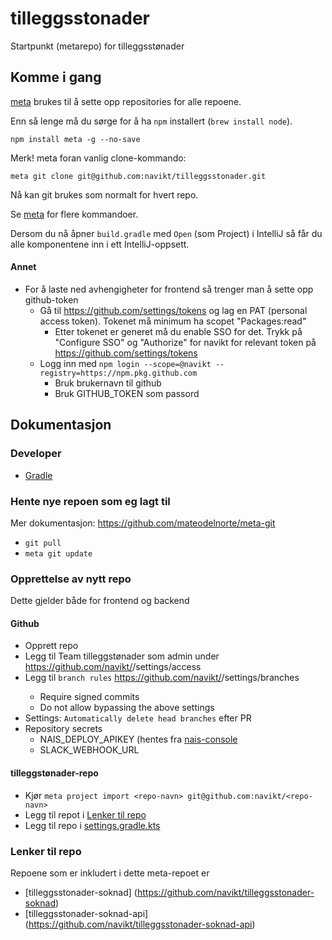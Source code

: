 # tilleggsstonader

Startpunkt (metarepo) for tilleggsstønader

## Komme i gang

[meta](https://github.com/mateodelnorte/meta) brukes til å sette opp
repositories for alle repoene.

Enn så lenge må du sørge for å ha `npm` installert (`brew install node`).

```
npm install meta -g --no-save
```

Merk! meta foran vanlig clone-kommando:

```
meta git clone git@github.com:navikt/tilleggsstonader.git
```

Nå kan git brukes som normalt for hvert repo.

Se [meta](https://github.com/mateodelnorte/meta) for flere kommandoer.

Dersom du nå åpner `build.gradle` med `Open` (som Project) i IntelliJ så får du alle komponentene inn i ett
IntelliJ-oppsett.

#### Annet
* For å laste ned avhengigheter for frontend så trenger man å sette opp github-token
  * Gå til https://github.com/settings/tokens og lag en PAT (personal access token). Tokenet må minimum ha scopet "Packages:read"
    * Etter tokenet er generet må du enable SSO for det. Trykk på "Configure SSO" og "Authorize" for navikt for relevant token på https://github.com/settings/tokens
  * Logg inn med `npm login --scope=@navikt --registry=https://npm.pkg.github.com`
    * Bruk brukernavn til github
    * Bruk GITHUB_TOKEN som passord

## Dokumentasjon
### Developer
* [Gradle](./doc/dev/gradle.md)

### Hente nye repoen som eg lagt til
Mer dokumentasjon: https://github.com/mateodelnorte/meta-git
* `git pull`
* `meta git update`

### Opprettelse av nytt repo

Dette gjelder både for frontend og backend

#### Github
* Opprett repo
* Legg til Team tilleggstønader som admin under https://github.com/navikt/<repo-navn>/settings/access
* Legg til `branch rules` https://github.com/navikt/<repo-navn>/settings/branches
  * Require signed commits
  * Do not allow bypassing the above settings
* Settings: `Automatically delete head branches` efter PR
* Repository secrets
  * NAIS_DEPLOY_APIKEY (hentes fra [nais-console](https://console.nav.cloud.nais.io/team/tilleggsstonader/settings)
  * SLACK_WEBHOOK_URL

#### tilleggstønader-repo
* Kjør `meta project import <repo-navn> git@github.com:navikt/<repo-navn>`
* Legg til repot i [Lenker til repo](#lenker-til-repo) 
* Legg til repo i [settings.gradle.kts](./settings.gradle.kts)

### Lenker til repo
Repoene som er inkludert i dette meta-repoet er

- [tilleggsstonader-soknad] (https://github.com/navikt/tilleggsstonader-soknad)
- [tilleggsstonader-soknad-api] (https://github.com/navikt/tilleggsstonader-soknad-api)
